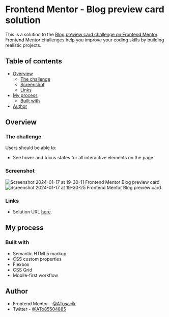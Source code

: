 # Frontend Mentor - Blog preview card solution

This is a solution to the [Blog preview card challenge on Frontend Mentor](https://www.frontendmentor.io/challenges/blog-preview-card-ckPaj01IcS). Frontend Mentor challenges help you improve your coding skills by building realistic projects.

## Table of contents

- [Overview](#overview)
  - [The challenge](#the-challenge)
  - [Screenshot](#screenshot)
  - [Links](#links)
- [My process](#my-process)
  - [Built with](#built-with)
- [Author](#author)

## Overview

### The challenge

Users should be able to:

- See hover and focus states for all interactive elements on the page

### Screenshot

![Screenshot 2024-01-17 at 19-30-11 Frontend Mentor Blog preview card](https://github.com/ATosacik/Blog-preview-card-main-frontend-mentor/assets/111382391/d7f5ed77-d5a0-4480-9fb1-b86d0acc3c94)
![Screenshot 2024-01-17 at 19-30-25 Frontend Mentor Blog preview card](https://github.com/ATosacik/Blog-preview-card-main-frontend-mentor/assets/111382391/82284de4-2639-4275-a492-a22b6fd1a97b)

### Links

- Solution URL [here](https://atosacik.github.io/Blog-preview-card-main-frontend-mentor/).

## My process

### Built with

- Semantic HTML5 markup
- CSS custom properties
- Flexbox
- CSS Grid
- Mobile-first workflow

## Author

- Frontend Mentor - [@ATosacik](https://www.frontendmentor.io/profile/ATosacik)
- Twitter - [@ATo85504885](https://twitter.com/ATo85504885)
